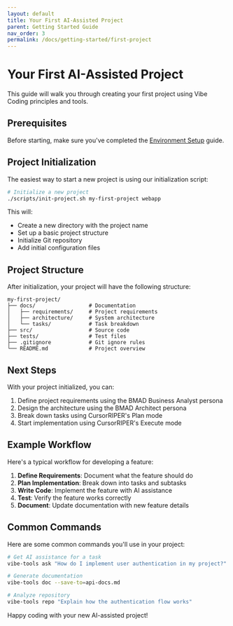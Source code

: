```yaml
---
layout: default
title: Your First AI-Assisted Project
parent: Getting Started Guide
nav_order: 3
permalink: /docs/getting-started/first-project
---
```


# Your First AI-Assisted Project

This guide will walk you through creating your first project using Vibe Coding principles and tools.

## Prerequisites

Before starting, make sure you've completed the [Environment Setup](../environment-setup) guide.

## Project Initialization

The easiest way to start a new project is using our initialization script:

```bash
# Initialize a new project
./scripts/init-project.sh my-first-project webapp
```

This will:
- Create a new directory with the project name
- Set up a basic project structure
- Initialize Git repository
- Add initial configuration files

## Project Structure

After initialization, your project will have the following structure:

```
my-first-project/
├── docs/                 # Documentation
│   ├── requirements/     # Project requirements
│   ├── architecture/     # System architecture
│   └── tasks/            # Task breakdown
├── src/                  # Source code
├── tests/                # Test files
├── .gitignore            # Git ignore rules
└── README.md             # Project overview
```

## Next Steps

With your project initialized, you can:

1. Define project requirements using the BMAD Business Analyst persona
2. Design the architecture using the BMAD Architect persona
3. Break down tasks using CursorRIPER's Plan mode
4. Start implementation using CursorRIPER's Execute mode

## Example Workflow

Here's a typical workflow for developing a feature:

1. **Define Requirements**: Document what the feature should do
2. **Plan Implementation**: Break down into tasks and subtasks
3. **Write Code**: Implement the feature with AI assistance
4. **Test**: Verify the feature works correctly
5. **Document**: Update documentation with new feature details

## Common Commands

Here are some common commands you'll use in your project:

```bash
# Get AI assistance for a task
vibe-tools ask "How do I implement user authentication in my project?"

# Generate documentation
vibe-tools doc --save-to=api-docs.md

# Analyze repository
vibe-tools repo "Explain how the authentication flow works"
```

Happy coding with your new AI-assisted project!
